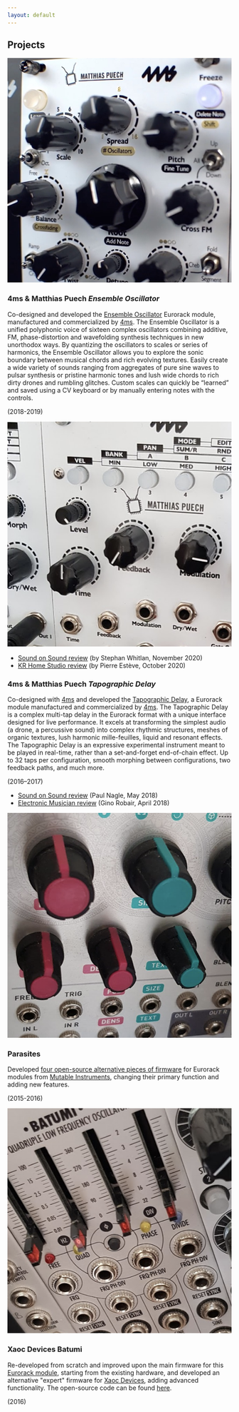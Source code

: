 ```yaml
---
layout: default
---
```


## Projects


<a href="https://4mscompany.com/p.php?p=984">
  <img class="flush-right-smaller" src="assets/img/enosc.jpg"
         alt="Ensemble Oscillator" />
</a>

### 4ms & Matthias Puech _Ensemble Oscillator_

Co-designed and developed the [Ensemble
Oscillator](http://4mscompany.com/p.php?p=984) Eurorack module,
manufactured and commercialized by [4ms](http://4mspedals.com/). The
Ensemble Oscillator is a unified polyphonic voice of sixteen complex
oscillators combining additive, FM, phase-distortion and wavefolding
synthesis techniques in new unorthodox ways. By quantizing the
oscillators to scales or series of harmonics, the Ensemble Oscillator
allows you to explore the sonic boundary between musical chords and
rich evolving textures. Easily create a wide variety of sounds ranging
from aggregates of pure sine waves to pulsar synthesis or pristine
harmonic tones and lush wide chords to rich dirty drones and rumbling
glitches. Custom scales can quickly be “learned” and saved using a CV
keyboard or by manually entering notes with the controls.

(2018-2019)

<a href="https://4mscompany.com/p.php?p=790">
  <img class="flush-right-smaller" src="assets/img/tapo.png"
         alt="Tapographic Delay" />
</a>

- [Sound on Sound review](https://www.soundonsound.com/node/4922356) (by Stephan Whitlan, November 2020)
- [KR Home Studio review](https://www.kr-homestudio.fr/produit/kr352-la-guerre-des-clones-rodolphe-burger-fakear-bvo-tests-matos/) (by Pierre Estève, October 2020)

### 4ms & Matthias Puech _Tapographic Delay_

Co-designed with [4ms](https://4mscompany.com/index.php) and developed
the [Tapographic Delay](https://4mscompany.com/p.php?p=790), a
Eurorack module manufactured and commercialized by
[4ms](http://4mspedals.com/). The Tapographic Delay is a complex
multi-tap delay in the Eurorack format with a unique interface
designed for live performance. It excels at transforming the simplest
audio (a drone, a percussive sound) into complex rhythmic structures,
meshes of organic textures, lush harmonic mille-feuilles, liquid and
resonant effects. The Tapographic Delay is an expressive experimental
instrument meant to be played in real-time, rather than a
set-and-forget end-of-chain effect. Up to 32 taps per configuration,
smooth morphing between configurations, two feedback paths, and much
more.

(2016–2017)

- [Sound on Sound
  review](https://www.soundonsound.com/reviews/4ms-tapographic-delay)
  (Paul Nagle, May 2018)
- [Electronic Musician
  review](https://www.emusician.com/gear/mod-squad-4ms-mattias-puech-tapographic-delay)
  (Gino Robair, April 2018)

<div style="clear: both;"></div>

<a href="http://mqtthiqs.github.io/parasites/">
  <img class="flush-right-smaller"
       src="assets/img/parasites.png"
       alt="Parasites" />
</a>

### Parasites

Developed [four open-source alternative pieces of
firmware](http://mqtthiqs.github.io/parasites/) for Eurorack modules
from [Mutable Instruments](https://mutable-instruments.net/), changing
their primary function and adding new features.

(2015-2016)


<div style="clear: both;"></div>

<a href="http://xaocdevices.com/main/batumi/">
  <img class="flush-right-smaller"
       src="assets/img/batumi.png"
       alt="Batumi (Photo credit Xaoc Devices)" />
</a>

### Xaoc Devices Batumi

Re-developed from scratch and improved upon the main firmware for this
[Eurorack module](http://xaocdevices.com/main/batumi/), starting from
the existing hardware, and developed an alternative "expert" firmware
for [Xaoc Devices](http://xaocdevices.com/), adding advanced
functionality. The open-source code can be found
[here](https://github.com/xaocdevices/batumi).

(2016)

